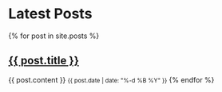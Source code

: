 ---
---

<h1>Latest Posts</h1>

{% for post in site.posts %}
  <h2><a href="{{ post.url }}">{{ post.title }}</a></h2>
{{ post.content }}
<small>{{ post.date | date: "%-d %B %Y" }}</small>
{% endfor %}
